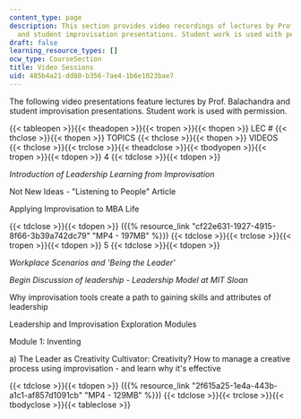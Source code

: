 ```yaml
---
content_type: page
description: This section provides video recordings of lectures by Prof. Balachandra
  and student improvisation presentations. Student work is used with permission.
draft: false
learning_resource_types: []
ocw_type: CourseSection
title: Video Sessions
uid: 485b4a21-dd80-b356-7ae4-1b6e1023bae7
---
```

The following video presentations feature lectures by Prof. Balachandra and student improvisation presentations. Student work is used with permission.

{{< tableopen >}}{{< theadopen >}}{{< tropen >}}{{< thopen >}}
LEC #
{{< thclose >}}{{< thopen >}}
TOPICS
{{< thclose >}}{{< thopen >}}
VIDEOS
{{< thclose >}}{{< trclose >}}{{< theadclose >}}{{< tbodyopen >}}{{< tropen >}}{{< tdopen >}}
4
{{< tdclose >}}{{< tdopen >}}

*Introduction of Leadership Learning from Improvisation*

Not New Ideas - "Listening to People" Article

Applying Improvisation to MBA Life

{{< tdclose >}}{{< tdopen >}}
({{% resource_link "cf22e631-1927-4915-8f66-3b39a742dc79" "MP4 - 197MB" %}})
{{< tdclose >}}{{< trclose >}}{{< tropen >}}{{< tdopen >}}
5
{{< tdclose >}}{{< tdopen >}}

*Workplace Scenarios and 'Being the Leader'*

*Begin Discussion of leadership - Leadership Model at MIT Sloan*

Why improvisation tools create a path to gaining skills and attributes of leadership

Leadership and Improvisation Exploration Modules

Module 1: Inventing

a) The Leader as Creativity Cultivator: Creativity? How to manage a creative process using improvisation - and learn why it's effective

{{< tdclose >}}{{< tdopen >}}
({{% resource_link "2f615a25-1e4a-443b-a1c1-af857d1091cb" "MP4 - 129MB" %}})
{{< tdclose >}}{{< trclose >}}{{< tbodyclose >}}{{< tableclose >}}